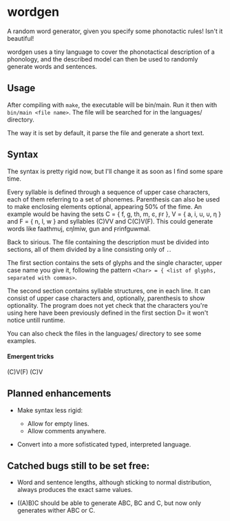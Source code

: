 # wordgen

A random word generator, given you specify some phonotactic rules! Isn't it beautiful!

wordgen uses a tiny language to cover the phonotactical description of a phonology, and the described model can then be used to randomly generate words and sentences.

## Usage

After compiling with `make`, the executable will be bin/main. Run it then with `bin/main <file name>`. The file will be searched for in the languages/ directory.

The way it is set by default, it parse the file and generate a short text. 

## Syntax

The syntax is pretty rigid now, but I'll change it as soon as I find some spare time.

Every syllable is defined through a sequence of upper case characters, each of them referring to a set of phonemes. Parenthesis can also be used to make enclosing elements optional, appearing 50% of the fime.
An example would be having the sets C = { f, g, th, m, ͼ, ϝr }, V = { a, i, u, υ, η } and F = { n, l, w } and syllables (C)VV and C(C)V(F). This could generate words like faathmυj, ͼηlmiw, gun and ϝrinfguwmal.

Back to sirious. The file containing the description must be divided into sections, all of them divided by a line consisting only of `.`.

The first section contains the sets of glyphs and the single character, upper case name you give it, following the pattern `<Char> = { <list of glyphs, separated with commas>`.

The second section contains syllable structures, one in each line. It can consist of upper case characters and, optionally, parenthesis to show optionality.
The program does not yet check that the characters you're using here have been previously defined in the first section D= it won't notice untill runtime.

You can also check the files in the languages/ directory to see some examples.

#### Emergent tricks

(C)V(F) (C)V

## Planned enhancements

* Make syntax less rigid:
	* Allow for empty lines.
	* Allow comments anywhere.

* Convert into a more sofisticated typed, interpreted language.

## Catched bugs still to be set free:

* Word and sentence lengths, although sticking to normal distribution, always produces the exact same values.

* ((A)B)C should be able to generate ABC, BC and C, but now only generates wither ABC or C.
